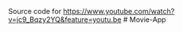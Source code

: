 Source code for https://www.youtube.com/watch?v=jc9_Bqzy2YQ&feature=youtu.be 
#   M o v i e - A p p  
 